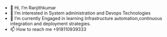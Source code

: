 - 👋 Hi, I’m Ranjithkumar
- 👀 I’m interested in System administration and Devops Technologies
- 🌱 I’m currently Engaged in learning Infrastructure automation,continuous integration and deployment strategies.
- 📫 How to reach me +918110939333
 

